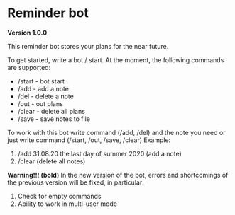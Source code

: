 # Reminder bot
**Version 1.0.0**

This reminder bot stores your plans for the near future.

To get started, write a bot / start.
At the moment, the following commands are supported:
* /start - bot start
* /add - add a note
* /del - delete a note
* /out - out plans
* /clear - delete all plans
* /save - save notes to file

To work with this bot write command (/add, /del) and the note you need or just write command (/start, /out, /save, /clear)
Example:
1. /add 31.08.20 the last day of summer 2020 (add a note)
2. /clear (delete all notes)

**Warning!!! (bold)**
In the new version of the bot, errors and shortcomings of the previous version will be fixed, in particular:
1. Check for empty commands
2. Ability to work in multi-user mode
